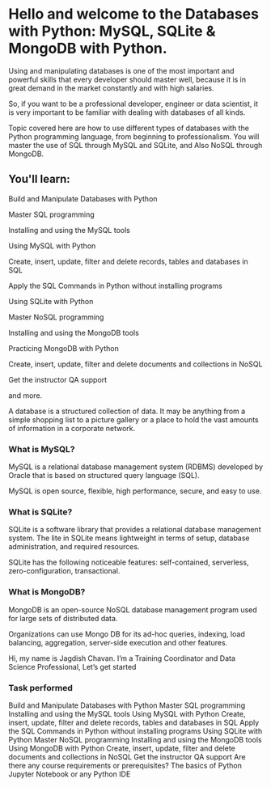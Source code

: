 # Hello and welcome to the Databases with Python: MySQL, SQLite & MongoDB with Python.

Using and manipulating databases is one of the most important and powerful skills that every developer should master well, because it is in great demand in the market constantly and with high salaries.

So, if you want to be a professional developer, engineer or data scientist, it is very important to be familiar with dealing with databases of all kinds.

Topic covered here are how to use different types of databases with the Python programming language, from beginning to professionalism. You will master the use of SQL through MySQL and SQLite, and Also NoSQL through MongoDB.



## You'll learn:

Build and Manipulate Databases with Python

Master SQL programming

Installing and using the MySQL tools

Using MySQL with Python

Create, insert, update, filter and delete records, tables and databases in SQL

Apply the SQL Commands in Python without installing programs

Using SQLite with Python

Master NoSQL programming

Installing and using the MongoDB tools

Practicing MongoDB with Python

Create, insert, update, filter and delete documents and collections in NoSQL

Get the instructor QA support

and more.

A database is a structured collection of data. It may be anything from a simple shopping list to a picture gallery or a place to hold the vast amounts of information in a corporate network.

### What is MySQL?

MySQL is a relational database management system (RDBMS) developed by Oracle that is based on structured query language (SQL).

MySQL is open source, flexible, high performance, secure, and easy to use.

### What is SQLite?

SQLite is a software library that provides a relational database management system. The lite in SQLite means lightweight in terms of setup, database administration, and required resources.

SQLite has the following noticeable features: self-contained, serverless, zero-configuration, transactional.

### What is MongoDB?

MongoDB is an open-source NoSQL database management program used for large sets of distributed data.

Organizations can use Mongo DB for its ad-hoc queries, indexing, load balancing, aggregation, server-side execution and other features.



Hi, my name is Jagdish Chavan. I’m a Training Coordinator and Data Science Professional, 
Let’s get started

### Task performed 
Build and Manipulate Databases with Python
Master SQL programming
Installing and using the MySQL tools
Using MySQL with Python
Create, insert, update, filter and delete records, tables and databases in SQL
Apply the SQL Commands in Python without installing programs
Using SQLite with Python
Master NoSQL programming
Installing and using the MongoDB tools
Using MongoDB with Python
Create, insert, update, filter and delete documents and collections in NoSQL
Get the instructor QA support
Are there any course requirements or prerequisites?
The basics of Python
Jupyter Notebook or any Python IDE
